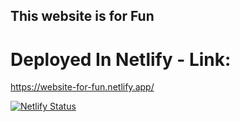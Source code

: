 
## This website is for Fun 

# Deployed In Netlify - Link:

https://website-for-fun.netlify.app/

[![Netlify Status](https://api.netlify.com/api/v1/badges/593e890d-78b7-435a-bdbb-f35b391a11cb/deploy-status)](https://app.netlify.com/sites/website-for-fun/deploys)
